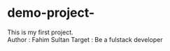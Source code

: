 # demo-project-
This is my first project.
<br>
Author : Fahim Sultan
Target : Be a fulstack developer